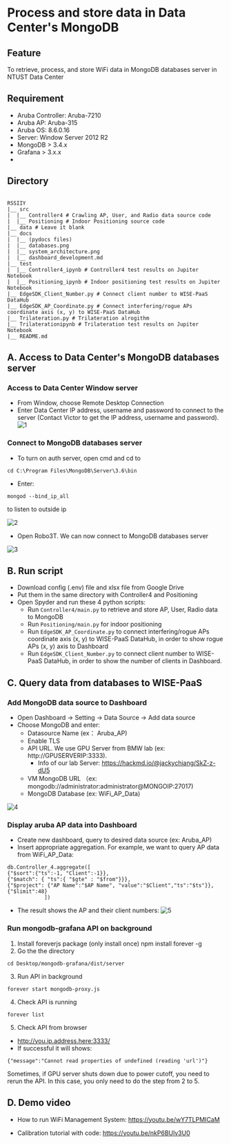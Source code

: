 # Process and store data in Data Center's MongoDB
## Feature
To retrieve, process, and store WiFi data in MongoDB databases server in NTUST Data Center

## Requirement
- Aruba Controller: Aruba-7210
- Aruba AP: Aruba-315
- Aruba OS: 8.6.0.16
- Server: Window Server 2012 R2
- MongoDB > 3.4.x
- Grafana > 3.x.x
- 
## Directory

```

RSSIIY
|__ src
|  |__ Controller4 # Crawling AP, User, and Radio data source code
|  |__ Positioning # Indoor Positioning source code
|__ data # Leave it blank
|__ docs
|  |__ (pydocs files)
|  |__ databases.png
|  |__ system_architecture.png
|  |__ dashboard_development.md
|__ test
|  |__ Controller4_ipynb # Controller4 test results on Jupiter Notebook
|  |__ Positioning_ipynb # Indoor positioning test results on Jupiter Notebook
|__ EdgeSDK_Client_Number.py # Connect client number to WISE-PaaS DataHub
|__ EdgeSDK_AP_Coordinate.py # Connect interfering/rogue APs coordinate axis (x, y) to WISE-PaaS DataHub
|__ Trilateration.py # Trilateration alrogithm
|__ Trilaterationipynb # Trilateration test results on Jupiter Notebook
|__ README.md

```

## A. Access to Data Center's MongoDB databases server

### Access to Data Center Window server

- From Window, choose Remote Desktop Connection
- Enter Data Center IP address, username and password to connect to the server (Contact Victor to get the IP address, username and password).
![1](https://github.com/nguyennam2010/RSSIIY/assets/102983698/d2fd531e-75cf-47fd-8805-14296482c35c)


### Connect to MongoDB databases server

- To turn on auth server, open cmd and cd to
```
cd C:\Program Files\MongoDB\Server\3.6\bin
```
- Enter:
```
mongod --bind_ip_all
```
to listen to outside ip

![2](https://github.com/nguyennam2010/RSSIIY/assets/102983698/3e1ce288-c899-4d2f-b9dd-15753de21dad)


- Open Robo3T. We can now connect to MongoDB databases server

![3](https://github.com/nguyennam2010/RSSIIY/assets/102983698/0a9e6479-1e0c-4a64-bbd7-787715963edf)


## B. Run script 
- Download config (.env) file and xlsx file from Google Drive
- Put them in the same directory with Controller4 and Positioning
- Open Spyder and run these 4 python scripts:
  - Run ```Controller4/main.py``` to retrieve and store AP, User, Radio data to MongoDB
  - Run ```Positioning/main.py``` for indoor positioning
  - Run ```EdgeSDK_AP_Coordinate.py``` to connect interfering/rogue APs coordinate axis (x, y) to WISE-PaaS DataHub, in order to show rogue APs (x, y) axis to Dashboard
  - Run ```EdgeSDK_Client_Number.py``` to connect client number to WISE-PaaS DataHub, in order to show the number of clients in Dashboard.

## C. Query data from databases to WISE-PaaS

### Add MongoDB data source to Dashboard

- Open Dashboard -> Setting -> Data Source -> Add data source
- Choose MongoDB and enter:
    - Datasource Name (ex： Aruba_AP)
    - Enable TLS
    - API URL. We use GPU Server from BMW lab (ex: http://GPUSERVERIP:3333).
      - Info of our lab Server: https://hackmd.io/@jackychiang/SkZ-z-dU5
    - VM MongoDB URL （ex: mongodb://administrator:administrator@MONGOIP:27017)
    - MongoDB Database (ex: WiFi_AP_Data)

![4](https://github.com/nguyennam2010/RSSIIY/assets/102983698/f4cd6f4f-1f79-42cd-91cf-e16de26148e5)


### Display aruba AP data into Dashboard

- Create new dashboard, query to desired data source (ex: Aruba_AP)
- Insert appropriate aggregation. For example, we want to query AP data from WiFi_AP_Data:

```
db.Controller_4.aggregate([
{"$sort":{"ts":-1, "Client":-1}},
{"$match": { "ts":{ "$gte" : "$from"}}}, 
{"$project": {"AP Name":"$AP Name", "value":"$Client","ts":"$ts"}},
{"$limit":48}
            ])
```

- The result shows the AP and their client numbers:
![5](https://github.com/nguyennam2010/RSSIIY/assets/102983698/3de019e1-b311-4947-a3d6-0f30d90eaf58)


### Run mongodb-grafana API on background

1. Install foreverjs package (only install once) npm install forever -g
2. Go the the directory 
```
cd Desktop/mongodb-grafana/dist/server
```
3. Run API in background
```
forever start mongodb-proxy.js
```
4. Check API is running
```
forever list
```
5. Check API from browser
- http://you.ip.address.here:3333/
- If successful it will shows:
```
{"message":"Cannot read properties of undefined (reading 'url')"}
```
Sometimes, if GPU server shuts down due to power cutoff, you need to rerun the API. 
In this case, you only need to do the step from 2 to 5.

## D. Demo video

- How to run WiFi Management System:
https://youtu.be/wY7TLPMICaM

- Calibration tutorial with code:
https://youtu.be/nkP6BUlv3U0


